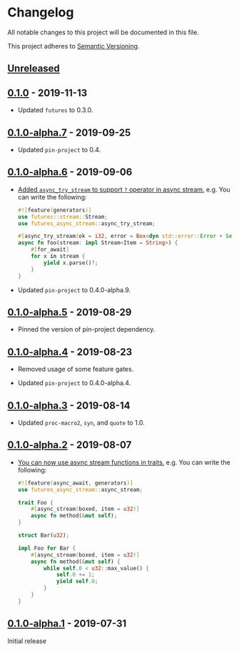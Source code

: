 # Changelog

All notable changes to this project will be documented in this file.

This project adheres to [Semantic Versioning](https://semver.org).

## [Unreleased]

## [0.1.0] - 2019-11-13

* Updated `futures` to 0.3.0.

## [0.1.0-alpha.7] - 2019-09-25

* Updated `pin-project` to 0.4.

## [0.1.0-alpha.6] - 2019-09-06

* [Added `async_try_stream` to support `?` operator in async stream.][15] e.g. You can write the following:

  ```rust
  #![feature(generators)]
  use futures::stream::Stream;
  use futures_async_stream::async_try_stream;

  #[async_try_stream(ok = i32, error = Box<dyn std::error::Error + Send + Sync>)]
  async fn foo(stream: impl Stream<Item = String>) {
      #[for_await]
      for x in stream {
          yield x.parse()?;
      }
  }
  ```

* Updated `pin-project` to 0.4.0-alpha.9.

[15]: https://github.com/taiki-e/futures-async-stream/pull/15

## [0.1.0-alpha.5] - 2019-08-29

* Pinned the version of pin-project dependency.

## [0.1.0-alpha.4] - 2019-08-23

* Removed usage of some feature gates.

* Updated `pin-project` to 0.4.0-alpha.4.

## [0.1.0-alpha.3] - 2019-08-14

* Updated `proc-macro2`, `syn`, and `quote` to 1.0.

## [0.1.0-alpha.2] - 2019-08-07

* [You can now use async stream functions in traits.][12] e.g. You can write the following:

  ```rust
  #![feature(async_await, generators)]
  use futures_async_stream::async_stream;

  trait Foo {
      #[async_stream(boxed, item = u32)]
      async fn method(&mut self);
  }

  struct Bar(u32);

  impl Foo for Bar {
      #[async_stream(boxed, item = u32)]
      async fn method(&mut self) {
          while self.0 < u32::max_value() {
              self.0 += 1;
              yield self.0;
          }
      }
  }
  ```

[12]: https://github.com/taiki-e/futures-async-stream/pull/12

## [0.1.0-alpha.1] - 2019-07-31

Initial release

[Unreleased]: https://github.com/taiki-e/futures-async-stream/compare/v0.1.0...HEAD
[0.1.0]: https://github.com/taiki-e/futures-async-stream/compare/v0.1.0-alpha.7...v0.1.0
[0.1.0-alpha.7]: https://github.com/taiki-e/futures-async-stream/compare/v0.1.0-alpha.6...v0.1.0-alpha.7
[0.1.0-alpha.6]: https://github.com/taiki-e/futures-async-stream/compare/v0.1.0-alpha.5...v0.1.0-alpha.6
[0.1.0-alpha.5]: https://github.com/taiki-e/futures-async-stream/compare/v0.1.0-alpha.4...v0.1.0-alpha.5
[0.1.0-alpha.4]: https://github.com/taiki-e/futures-async-stream/compare/v0.1.0-alpha.3...v0.1.0-alpha.4
[0.1.0-alpha.3]: https://github.com/taiki-e/futures-async-stream/compare/v0.1.0-alpha.2...v0.1.0-alpha.3
[0.1.0-alpha.2]: https://github.com/taiki-e/futures-async-stream/compare/v0.1.0-alpha.1...v0.1.0-alpha.2
[0.1.0-alpha.1]: https://github.com/taiki-e/futures-async-stream/releases/tag/v0.1.0-alpha.1
